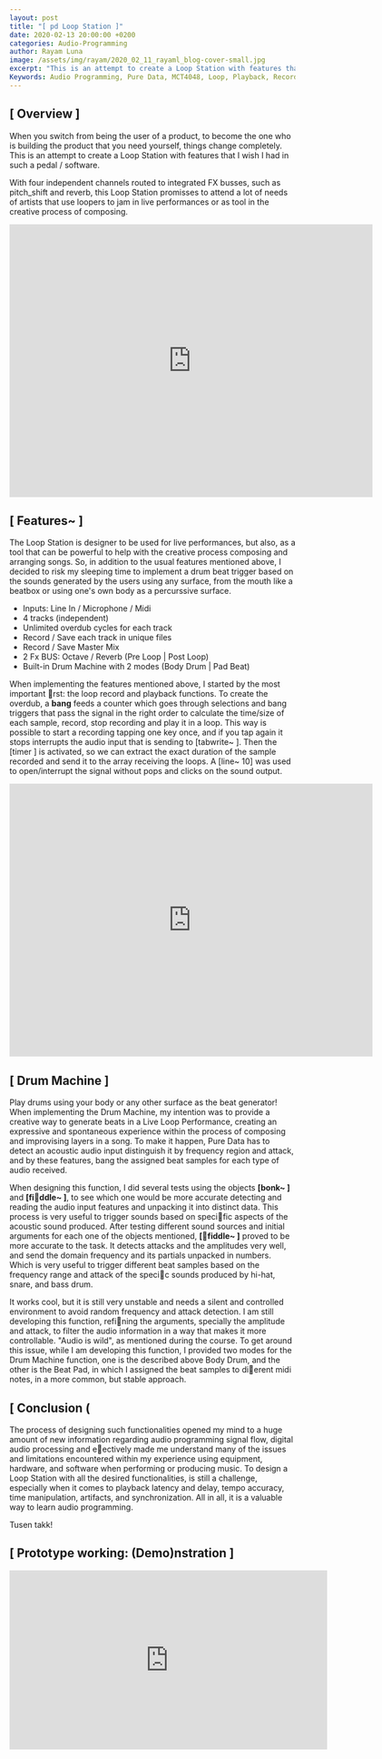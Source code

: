 ```yaml
---
layout: post
title: "[ pd Loop Station ]"
date: 2020-02-13 20:00:00 +0200
categories: Audio-Programming
author: Rayam Luna
image: /assets/img/rayam/2020_02_11_rayaml_blog-cover-small.jpg
excerpt: "This is an attempt to create a Loop Station with features that I wish I had in such a pedal / software."
Keywords: Audio Programming, Pure Data, MCT4048, Loop, Playback, Record
--- 
```


## [ Overview ]

When you switch from being the user of a product, to become the one who is building the product that you need yourself, things change completely. This is an attempt to create a Loop Station with features that I wish I had in such a pedal / software.

With four independent channels routed to integrated FX busses, such as pitch_shift and reverb, this Loop Station promisses to attend a lot of needs of artists that use loopers to jam in live performances or as tool in the creative process of composing.

<p align="center">
  <iframe
     frameborder="0"
     width="640"
     height="480"
     src="https://drive.google.com/file/d/13TOEoqF124t6gX7ClXNhV0ImHAgt84Zj/preview">
  </iframe>
</p>

## [ Features~ ]

The Loop Station is designer to be used for live performances, but also, as a tool that can be powerful to help with the creative process composing and arranging songs. So, in addition to the usual features mentioned above, I decided to risk my sleeping time to implement a drum beat trigger based on the sounds generated by the users using any surface, from the mouth like a beatbox or using one's own body as a percurssive surface.

* Inputs: Line In / Microphone / Midi
* 4 tracks (independent)
* Unlimited overdub cycles for each track
* Record / Save each track in unique files
* Record / Save Master Mix
* 2 Fx BUS: Octave / Reverb (Pre Loop | Post Loop)
* Built-in Drum Machine with 2 modes (Body Drum | Pad Beat)

When implementing the features mentioned above, I started by the most important rst: the loop record and playback functions. To create the overdub, a **bang** feeds a counter which goes through selections and bang triggers that pass the signal in the right order to calculate the time/size of each sample, record, stop recording and play it in a loop. This way is possible to start a recording tapping one key once, and if you tap again it stops interrupts the audio input that is sending to [tabwrite~ ]. Then the [timer ] is activated, so we can extract the exact duration of the sample recorded and send it to the array receiving the loops. A [line~ 10] was used to open/interrupt the signal without pops and clicks on the sound output.

<p align="center">
  <iframe
     frameborder="0"
     width="640"
     height="480"
     src="https://drive.google.com/file/d/19n_reSwid3-V9peR7pZatlsHvK8i_ds1/preview">
  </iframe>
</p>

## [ Drum Machine ]

Play drums using your body or any other surface as the beat generator! When implementing the Drum Machine, my intention was to provide a creative way to generate beats in a Live Loop Performance, creating an expressive and spontaneous experience within the process of composing and improvising layers in a song. To make it happen, Pure Data has to detect an acoustic audio input distinguish it by frequency region and attack, and by these features, bang the assigned beat samples for each type of audio received.

When designing this function, I did several tests using the objects **[bonk~ ]** and **[fiddle~ ]**, to see which one would be more accurate detecting and reading the audio input features and unpacking it into distinct data. This process is very useful to trigger sounds based on specific aspects of the acoustic sound produced. After testing different sound sources and initial arguments for each one of the objects mentioned, **[fiddle~ ]** proved to be more accurate to the task. It detects attacks and the amplitudes very well, and send the domain frequency and its partials unpacked in numbers. Which is very useful to trigger different beat samples based on the frequency range and attack of the specic sounds produced by hi-hat, snare, and bass drum. 

It works cool, but it is still very unstable and needs a silent and controlled environment to avoid random frequency and attack detection. I am still developing this function, refining the arguments, specially the amplitude and attack, to filter the audio information in a way that makes it more controllable. "Audio is wild", as mentioned during the course. To get around this issue, while I am developing this function, I provided two modes for the Drum Machine function, one is the described above Body Drum, and the other is the Beat Pad, in which I assigned the beat samples to dierent midi notes, in a more common, but stable approach.

## [ Conclusion (

The process of designing such functionalities opened my mind to a huge amount of new information regarding audio programming signal flow, digital audio processing and eectively made me understand many of the issues and limitations encountered within my experience using equipment, hardware, and software when performing or producing music. To design a Loop Station with all the desired functionalities, is still a challenge, especially when it comes to playback latency and delay, tempo accuracy, time manipulation, artifacts, and synchronization. All in all, it is a valuable way to learn audio programming.

Tusen takk!

## [ Prototype working: (Demo)nstration ]

<p align="center">
<iframe width="560" height="315" src="https://www.youtube.com/embed/95EbyaaJifg" frameborder="0" allow="accelerometer; autoplay; encrypted-media; gyroscope; picture-in-picture" allowfullscreen>
</iframe>
</p>